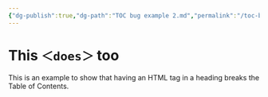 ```yaml
---
{"dg-publish":true,"dg-path":"TOC bug example 2.md","permalink":"/toc-bug-example-2/"}
---
```



# This `＜does＞` too

This is an example to show that having an HTML tag in a heading breaks the Table of Contents.